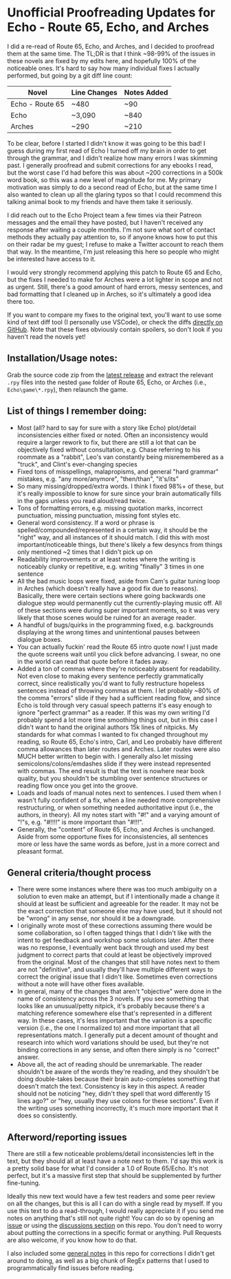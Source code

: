 # Unofficial Proofreading Updates for Echo - Route 65, Echo, and Arches
I did a re-read of Route 65, Echo, and Arches, and I decided to proofread them at the same time. The TL;DR is that I think ~98-99% of the issues in these novels are fixed by my edits here, and hopefully 100% of the noticeable ones. It's hard to say how many individual fixes I actually performed, but going by a git diff line count:

| Novel           	| Line Changes 	| Notes Added 	|
|-----------------	|--------------	|-------------	|
| Echo - Route 65 	| ~480         	| ~90         	|
| Echo            	| ~3,090       	| ~840        	|
| Arches          	| ~290         	| ~210        	|

To be clear, before I started I didn't know it was going to be this bad! I guess during my first read of Echo I turned off my brain in order to get through the grammar, and I didn't realize how many errors I was skimming past. I generally proofread and submit corrections for any ebooks I read, but the worst case I'd had before this was about ~200 corrections in a 500k word book, so this was a new level of magnitude for me. My primary motivation was simply to do a second read of Echo, but at the same time I also wanted to clean up all the glaring typos so that I could recommend this talking animal book to my friends and have them take it seriously.

I did reach out to the Echo Project team a few times via their Patreon messages and the email they have posted, but I haven't received any response after waiting a couple months. I'm not sure what sort of contact methods they actually pay attention to, so if anyone knows how to put this on their radar be my guest; I refuse to make a Twitter account to reach them that way. In the meantime, I'm just releasing this here so people who might be interested have access to it.

I would very strongly recommend applying this patch to Route 65 and Echo, but the fixes I needed to make for Arches were a lot lighter in scope and not as urgent. Still, there's a good amount of hard errors, messy sentences, and bad formatting that I cleaned up in Arches, so it's ultimately a good idea there too.

If you want to compare my fixes to the original text, you'll want to use some kind of text diff tool (I personally use VSCode), or check the diffs [directly on GitHub](https://github.com/OtterUpdates/EchoUnofficialProofreadingUpdates/compare/original-copies...main?w=1#files_bucket). Note that these fixes obviously contain spoilers, so don't look if you haven't read the novels yet!

## Installation/Usage notes:
Grab the source code zip from the [latest release](https://github.com/OtterUpdates/EchoUnofficialProofreadingUpdates/releases/latest) and extract the relevant `.rpy` files into the nested `game` folder of Route 65, Echo, or Arches (i.e., `Echo\game\*.rpy`), then relaunch the game.

## List of things I remember doing:
* Most (all? hard to say for sure with a story like Echo) plot/detail inconsistencies either fixed or noted. Often an inconsistency would require a larger rework to fix, but there are still a lot that can be objectively fixed without consultation, e.g. Chase referring to his roommate as a "rabbit", Leo's van constantly being misremembered as a "truck", and Clint's ever-changing species
* Fixed tons of misspellings, malapropisms, and general "hard grammar" mistakes, e.g. "any more/anymore", "then/than", "it's/its"
* So many missing/dropped/extra words. I think I fixed 98%+ of these, but it's really impossible to know for sure since your brain automatically fills in the gaps unless you read aloud/read twice.
* Tons of formatting errors, e.g. missing quotation marks, incorrect punctuation, missing punctuation, missing font styles etc.
* General word consistency. If a word or phrase is spelled/compounded/represented in a certain way, it should be the "right" way, and all instances of it should match. I did this with most important/noticeable things, but there's likely a few desyncs from things only mentioned ~2 times that I didn't pick up on
* Readability improvements or at least notes where the writing is noticeably clunky or repetitive, e.g. writing "finally" 3 times in one sentence
* All the bad music loops were fixed, aside from Cam's guitar tuning loop in Arches (which doesn't really have a good fix due to reasons). Basically, there were certain sections where going backwards one dialogue step would permanently cut the currently-playing music off. All of these sections were during super important moments, so it was very likely that those scenes would be ruined for an average reader.
* A handful of bugs/quirks in the programming fixed, e.g. backgrounds displaying at the wrong times and unintentional pauses between dialogue boxes.
* You can actually fuckin' read the Route 65 intro quote now! I just made the quote screens wait until you click before advancing. I swear, no one in the world can read that quote before it fades away.
* Added a ton of commas where they're noticeably absent for readability. Not even close to making every sentence perfectly grammatically correct, since realistically you'd want to fully restructure hopeless sentences instead of throwing commas at them. I let probably ~80% of the comma "errors" slide if they had a sufficient reading flow, and since Echo is told through very casual speech patterns it's easy enough to ignore "perfect grammar" as a reader. If this was my own writing I'd probably spend a lot more time smoothing things out, but in this case I didn't want to hand the original authors 15k lines of nitpicks. My standards for what commas I wanted to fix changed throughout my reading, so Route 65, Echo's intro, Carl, and Leo probably have different comma allowances than later routes and Arches. Later routes were also MUCH better written to begin with. I generally also let missing semicolons/colons/emdashes slide if they were instead represented with commas. The end result is that the text is nowhere near book quality, but you shouldn't be stumbling over sentence structures or reading flow once you get into the groove.
* Loads and loads of manual notes next to sentences. I used them when I wasn't fully confident of a fix, when a line needed more comprehensive restructuring, or when something needed authoritative input (i.e., the authors, in theory). All my notes start with "#!" and a varying amount of "!"s, e.g. "#!!!!" is more important than "#!!!".
* Generally, the "content" of Route 65, Echo, and Arches is unchanged. Aside from some opportune fixes for inconsistencies, all sentences more or less have the same words as before, just in a more correct and pleasant format.

## General criteria/thought process
* There were some instances where there was too much ambiguity on a solution to even make an attempt, but if I intentionally made a change it should at least be sufficient and agreeable for the reader. It may not be the exact correction that someone else may have used, but it should not be "wrong" in any sense, nor should it be a downgrade.
* I originally wrote most of these corrections assuming there would be some collaboration, so I often tagged things that I didn't like with the intent to get feedback and workshop some solutions later. After there was no response, I eventually went back through and used my best judgment to correct parts that could at least be objectively improved from the original. Most of the changes that still have notes next to them are not "definitive", and usually they'll have multiple different ways to correct the original issue that I didn't like. Sometimes even corrections without a note will have other fixes available.
* In general, many of the changes that aren't "objective" were done in the name of consistency across the 3 novels. If you see something that looks like an unusual/petty nitpick, it's probably because there's a matching reference somewhere else that's represented in a different way. In these cases, it's less important that the variation is a specific version (i.e., the one I normalized to) and more important that all representations match. I generally put a decent amount of thought and research into which word variations should be used, but they're not binding corrections in any sense, and often there simply is no "correct" answer.
* Above all, the act of reading should be unremarkable. The reader shouldn't be aware of the words they're reading, and they shouldn't be doing double-takes because their brain auto-completes something that doesn't match the text. Consistency is key in this aspect. A reader should not be noticing "hey, didn't they spell that word differently 15 lines ago?" or "hey, usually they use colons for these sections". Even if the writing uses something incorrectly, it's much more important that it does so consistently.


## Afterword/reporting issues

There are still a few noticeable problems/detail inconsistencies left in the text, but they should all at least have a note next to them. I'd say this work is a pretty solid base for what I'd consider a 1.0 of Route 65/Echo. It's not perfect, but it's a massive first step that should be supplemented by further fine-tuning.

Ideally this new text would have a few test readers and some peer review on all the changes, but this is all I can do with a single read by myself. If you use this text to do a read-through, I would really appreciate it if you send me notes on anything that's still not quite right! You can do so by opening an [issue](https://github.com/OtterUpdates/EchoUnofficialProofreadingUpdates/issues) or using the [discussions section](https://github.com/OtterUpdates/EchoUnofficialProofreadingUpdates/discussions) on this repo. You don't need to worry about putting the corrections in a specific format or anything. Pull Requests are also welcome, if you know how to do that.

I also included some [general notes](/notes-and-regex.md) in this repo for corrections I didn't get around to doing, as well as a big chunk of RegEx patterns that I used to programmatically find issues before reading.